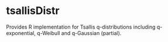 # tsallisDistr
Provides R implementation for Tsallis q-distributions including q-exponential, q-Weibull and q-Gaussian (partial).
